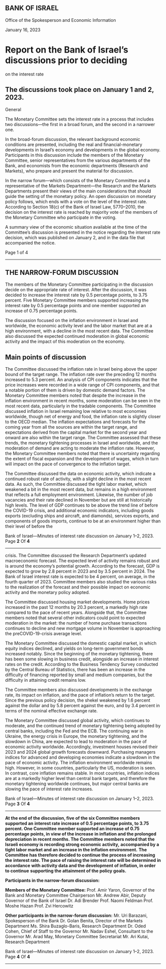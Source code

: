 ## BANK OF ISRAEL

Office of the Spokesperson and Economic Information

January 16, 2023

# Report on the Bank of Israel’s discussions prior to deciding
 on the interest rate

## The discussions took place on January 1 and 2, 2023.

 General

The Monetary Committee sets the interest rate in a process that includes two
discussions––the first in a broad forum, and the second in a narrower one.

In the broad-forum discussion, the relevant background economic conditions are
presented, including the real and financial-monetary developments in Israel’s economy
and developments in the global economy. Participants in this discussion include the
members of the Monetary Committee, senior representatives from the various
departments of the Bank, and economists from the economic departments (Research
and Markets), who prepare and present the material for discussion.

In the narrow forum—which consists of the Monetary Committee and a representative
of the Markets Department—the Research and the Markets Departments present their
views of the main considerations that should guide the setting of the monetary policy.
An open discussion on monetary policy follows, which ends with a vote on the level of
the interest rate. According to Section 18(c) of the Bank of Israel Law, 5770–2010, the
decision on the interest rate is reached by majority vote of the members of the Monetary
Committee who participate in the voting.

A summary view of the economic situation available at the time of the Committee’s
discussion is presented in the notice regarding the interest rate decision, which was
published on January 2, and in the data file that accompanied the notice.

Page 1 of 4


-----

## THE NARROW-FORUM DISCUSSION

The members of the Monetary Committee participating in the discussion decide on the
appropriate rate of interest. After the discussion, it was decided to increase the interest
rate by 0.5 percentage points, to 3.75 percent. Five Monetary Committee members
supported increasing the interest rate by 0.5 percentage points and one member
supported an increase of 0.75 percentage points.

The discussion focused on the inflation environment in Israel and worldwide, the
economic activity level and the labor market that are at a high environment, with a
decline in the most recent data. The Committee also discussed the expected continued
moderation in global economic activity and the impact of this moderation on the
economy.

## Main points of discussion
The Committee discussed the inflation rate in Israel being above the upper bound of the
target range. The inflation rate over the preceding 12 months increased to 5.3 percent.
An analysis of CPI components indicates that the price increases were recorded in a
wide range of CPI components, and that a notable portion of them is driven by domestic
demand factors. The Monetary Committee members noted that despite the increase in
the inflation environment in recent months, some moderation can be seen in the most
recent data, particularly in the tradable components. The Committee discussed inflation
in Israel remaining low relative to most economies worldwide, though net of energy
and food, the inflation rate is slightly closer to the OECD median. The inflation
expectations and forecasts for the coming year from all the sources are within the target
range, and expectations derived from the capital market for the second year and onward
are also within the target range. The Committee assessed that these trends, the monetary
tightening processes in Israel and worldwide, and the moderation of demand are acting
to moderate the inflation rate. However, the Monetary Committee members noted that
there is uncertainty regarding the extent of fiscal expansion and the development of
wages, which in turn will impact on the pace of convergence to the inflation target.

The Committee discussed the data on economic activity, which indicate a continued
robust rate of activity, with a slight decline in the most recent data. As such, the
Committee discussed the tight labor market, which weakened a bit in the most recent
data, but remains in a high environment that reflects a full employment environment.
Likewise, the number of job vacancies and their rate declined in November but are still
at historically high levels. The level of GDP continues to be above the trend line of
before the COVID-19 crisis, and additional economic indicators, including goods
exports (excluding ships and aircraft, and diamonds), services exports, and components
of goods imports, continue to be at an environment higher than their level of before the

Bank of Israel—Minutes of interest rate discussion on January 1–2, 2023. Page **2** Of **4**


-----

crisis. The Committee discussed the Research Department’s updated macroeconomic
forecast. The expected level of activity remains robust and is around the economy’s
potential growth. According to the forecast, GDP is expected to grow by 2.8 percent in
2023 and by 3.5 percent in 2024. The Bank of Israel interest rate is expected to be 4
percent, on average, in the fourth quarter of 2023. Committee members also studied the
various risks to the realization of the forecast and their possible impact on economic
activity and the monetary policy adopted.

The Committee discussed housing market developments. Home prices increased in the
past 12 months by 20.3 percent, a markedly high rate compared to the pace of recent
years. Alongside that, the Committee members noted that several other indicators could
point to expected moderation in the market: the number of home purchase transactions
continues to decline and new mortgage volume in November is approaching the preCOVID-19-crisis average level.

The Monetary Committee discussed the domestic capital market, in which equity
indices declined, and yields on long-term government bonds increased notably. Since
the beginning of the monetary tightening, there has been some slowing in business
credit, alongside an increase in interest rates on the credit. According to the Business
Tendency Survey conducted by the Central Bureau of Statistics, there has been an
increase in the difficulty of financing reported by small and medium companies, but the
difficulty in attaining credit remains low.

The Committee members also discussed developments in the exchange rate, its impact
on inflation, and the pace of inflation’s return to the target. Since the previous policy
decision, the shekel weakened by 1.6 percent against the dollar and by 5.8 percent
against the euro, and by 3.4 percent in terms of the nominal effective exchange rate.

The Monetary Committee discussed global activity, which continues to moderate, and
the continued trend of monetary tightening being adopted by central banks, including
the Fed and the ECB. The continuing war in Ukraine, the energy crisis in Europe, the
monetary tightening, and the slowdown in China, are expected to lead to moderation in
the pace of economic activity worldwide. Accordingly, investment houses revised their
2023 and 2024 global growth forecasts downward. Purchasing managers indices for
advanced and developing economies indicate a slowdown in the pace of economic
activity. The inflation environment worldwide remains high. However, in some
countries, particularly the US, moderation is seen. In contrast, core inflation remains
stable. In most countries, inflation indices are at a markedly higher level than central
bank targets, and therefore the monetary tightening worldwide continues, but major
central banks are slowing the pace of interest rate increases.

Bank of Israel—Minutes of interest rate discussion on January 1–2, 2023. Page **3** Of **4**


-----

**At the end of the discussion, five of the six Committee members supported an**
**interest rate increase of 0.5 percentage points, to 3.75 percent. One Committee**
**member supported an increase of 0.75 percentage points, in view of the increase**
**in inflation and the prolonged depreciation in recent months. The Committee**
**members noted that the Israeli economy is recording strong economic activity,**
**accompanied by a tight labor market and an increase in the inflation environment.**
**The Committee has therefore decided to continue the process of increasing the**
**interest rate. The pace of raising the interest rate will be determined in accordance**
**with activity data and the development of inflation, in order to continue**
**supporting the attainment of the policy goals.**

**Participants in the narrow-forum discussion:**

**Members of the Monetary Committee:**
Prof. Amir Yaron, Governor of the Bank and Monetary Committee Chairperson
Mr. Andrew Abir, Deputy Governor of the Bank of Israel
Dr. Adi Brender
Prof. Naomi Feldman
Prof. Moshe Hazan
Prof. Zvi Hercowitz

**Other participants in the narrow-forum discussion:**
Mr. Uri Barazani, Spokesperson of the Bank
Dr. Golan Benita, Director of the Markets Department
Ms. Shira Buzaglo-Baris, Research Department
Dr. Oded Cohen, Chief of Staff to the Governor
Mr. Nadav Eshel, Consultant to the Governor
Mr. Arad May, Monetary Committee Secretariat
Mr. Ari Kutai, Research Department

Bank of Israel—Minutes of interest rate discussion on January 1–2, 2023. Page **4** Of **4**


-----

